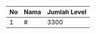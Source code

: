 | No | Nama            | Jumlah Level |
|----|-----------------|--------------|
| 1  | #    |    3300        |
